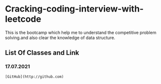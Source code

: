 # Cracking-coding-interview-with-leetcode
This is the bootcamp which help me to understand the competitive problem solving.and also clear the knowledge of data structure.
## List Of Classes and Link

### 17.07.2021
    [GitHub](http://github.com)

